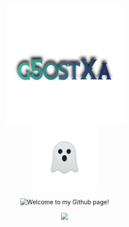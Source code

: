 <div align="center">
<img src="/assets/g5ostxa.png" width="275" height="275"/>

<br>

<div align="center">
  <img src="/assets/ghost_prototype-3.png" width="150" height="150"/>
</div>

<br>

<img src="https://readme-typing-svg.demolab.com?font=Iosevka+Nerd+Font&weight=900&pause=1000&color=6791C9&background=0C0E0F00&center=true&vCenter=true&width=435&lines=Welcome%20To%20My%20Github%20Page!" alt="Welcome to my Github page!"/>

<br>
<br>

<img src="https://github-readme-stats.vercel.app/api?username=g5ostXa&show_icons=true&theme=tokyonight" width="560" />
</div>
